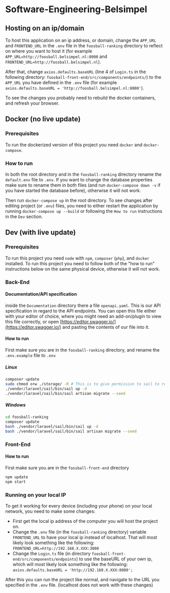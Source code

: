 # Software-Engineering-Belsimpel
## Hosting on an ip/domain
To host this application on an ip address, or domain, change the `APP_URL` and `FRONTEND_URL` in the `.env` file in the `foosball-ranking` directory to reflect on where you want to host it (for example `APP_URL=http://foosball.belsimpel.nl:8000` and `FRONTEND_URL=http://foosball.belsimpel.nl`).

After that, change `axios.defaults.baseURL` (line 4 of `Login.ts` in the following directory: `foosball-front-end/src/components/endpoints/`) to the `APP_URL` you have defined in the `.env` file (for example `axios.defaults.baseURL = 'http://foosball.belsimpel.nl:8000'`).

To see the changes you probably need to rebuild the docker containers, and refresh your browser.
## Docker (no live update)
### Prerequisites
To run the dockerized version of this project you need `docker` and `docker-compose`.

### How to run
In both the root directory and in the `foosball-ranking` directory rename the `default.env` file to `.env`. If you want to change the database properties make sure to rename them in both files (and run `docker-compose down -v` if you have started the database before), otherwise it will not work.

Then run `docker-compose up` in the root directory.
To see changes after editing project (or `.env`) files, you need to either restart the application by running `docker-compose up --build` or following the `How to run` instructions in the `Dev` section.

## Dev (with live update)
### Prerequisites
To run this project you need `node` with `npm`, `composer` (`php`), and `docker` installed. To run this project you need to follow both of the "how to run" instructions below on the same physical device, otherwise it will not work.

### Back-End
#### Documentation/API specification
inside the `Documentation` directory there a file `openapi.yaml`. This is our API specification
in regard to the API endpoints.
You can open this file either with your editor of choice, where you might need an add-on/plugin
to view this file correctly, or open [https://editor.swagger.io/](https://editor.swagger.io/) and pasting the contents
of our file into it.

#### How to run
First make sure you are in the `foosball-ranking` directory, and rename the `.env.example` file to `.env`
##### Linux
```bash
composer update
sudo chmod o+w ./storage/ -R # This is to give permission to sail to read/write into log files
./vendor/laravel/sail/bin/sail up -d
./vendor/laravel/sail/bin/sail artisan migrate --seed
```
##### Windows
```bash
cd foosball-ranking
composer update
bash ./vendor/laravel/sail/bin/sail up -d
bash ./vendor/laravel/sail/bin/sail artisan migrate --seed
```

### Front-End
#### How to run
First make sure you are in the `foosball-front-end` directory
```bash
npm update
npm start
```
### Running on your local IP
To get it working for every device (including your phone) on your local network, you need to make some changes:
- First get the local ip address of the computer you will host the project on.
- Change the `.env` file (in the `foosball-ranking` directory) variable `FRONTEND_URL` to have your local ip instead of localhost. That will most likely look something like the following: `FRONTEND_URL=http://192.168.X.XXX:3000`
- Change the `Login.ts` file (in directory `foosball-front-end/src/components/endpoints`) to use the baseURL of your own ip, which will most likely look something like the following: `axios.defaults.baseURL = 'http://192.168.X.XXX:8000';`

After this you can run the project like normal, and navigate to the URL you specified in the `.env` file. (localhost does not work with these changes)